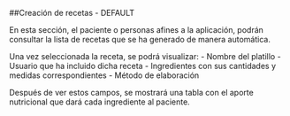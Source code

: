 ##Creación de recetas - DEFAULT

En esta sección, el paciente o personas afines a la aplicación, podrán consultar la lista de recetas que se ha generado de manera automática.

Una vez seleccionada la receta, se podrá visualizar:
	- Nombre del platillo
	- Usuario que ha incluido dicha receta
	- Ingredientes con sus cantidades y medidas correspondientes 
	- Método de elaboración

Después de ver estos campos, se mostrará una tabla con el aporte nutricional que dará cada ingrediente al paciente.